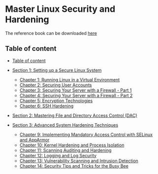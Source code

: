 # Master Linux Security and Hardening

The reference book can be downloaded [here](/Reference/Linux-Security.rar)

## Table of content
 
 - [Table of content](#table-of-content)
 - [Section 1: Setting up a Secure Linux System](/Linux-Internal/Section-1-Setting-up-a-Secure-Linux-Syste/README.md)
    - [Chapter 1: Running Linux in a Virtual Environment](/Linux-Internal/Section-1-Setting-up-a-Secure-Linux-Syste/Chapter-1-Running-Linux-in-a-Virtual-Environment.md)
    - [Chapter 2: Securing User Accounts](/Linux-Internal/Section-1-Setting-up-a-Secure-Linux-Syste/Chapter-2-Securing-User-Accounts.md)
    - [Chapter 3: Securing Your Server with a Firewall - Part 1](/Linux-Internal/Section-1-Setting-up-a-Secure-Linux-Syste/Chapter-3-Securing-Your-Server-with-a-Firewall-Part-1.md)
    - [Chapter 4: Securing Your Server with a Firewall - Part 2](/Linux-Internal/Section-1-Setting-up-a-Secure-Linux-Syste/Chapter-4-Securing-Your-Server-with-a-Firewall-Part%202.md)
    - [Chapter 5: Encryption Technologies](/Linux-Internal/Section-1-Setting-up-a-Secure-Linux-Syste/Chapter-5-Encryption-Technologies.md)
    - [Chapter 6: SSH Hardening](/Linux-Internal/Section-1-Setting-up-a-Secure-Linux-Syste/Chapter-6-SSH-Hardening.md)

 - [Section 2: Mastering File and Directory Access Control (DAC)](/Linux-Internal/Section-2-Mastering-File-and-Directory-Access-Control-(DAC)/README.md)

 - [Section 3: Advanced System Hardening Techniques](/Linux-Internal/Section-3-Advanced-System-Hardening-Techniques/README.md)
     - [Chapter 9: Implementing Mandatory Access Control with SELinux and AppArmor](/Linux-Internal/Section-3-Advanced-System-Hardening-Techniques/Chapter-9-Implementing-Mandatory-Access-Control-with-SELinux-and-AppArmor.md)
     - [Chapter 10: Kernel Hardening and Process Isolation](/Linux-Internal/Section-3-Advanced-System-Hardening-Techniques/Chapter-10-Kernel-Hardening-and-Process-Isolation.md)
     - [Chapter 11: Scanning Auditing and Hardening](/Linux-Internal/Section-3-Advanced-System-Hardening-Techniques/Chapter-11-Scanning-Auditing-and-Hardening.md)
     - [Chapter 12: Logging and Log Security](/Linux-Internal/Section-3-Advanced-System-Hardening-Techniques/Chapter-12-Logging-and-Log-Security.md)
     - [Chapter 13: Vulnerability Scanning and Intrusion Detection](/Linux-Internal/Section-3-Advanced-System-Hardening-Techniques/Chapter-13-Vulnerability-Scanning-and-Intrusion-Detection.md)
     - [Chapter 14: Security Tips and Tricks for the Busy Bee](/Linux-Internal/Section-3-Advanced-System-Hardening-Techniques/Chapter-14-Security-Tips-and-Tricks-for-the-Busy-Bee.md)